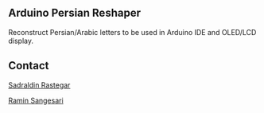 ## Arduino Persian Reshaper
Reconstruct Persian/Arabic letters to be used in Arduino IDE and OLED/LCD display.


## Contact
[Sadraldin Rastegar](http://qwerty13.ir) 

[Ramin Sangesari](http://www.idreams.ir)
